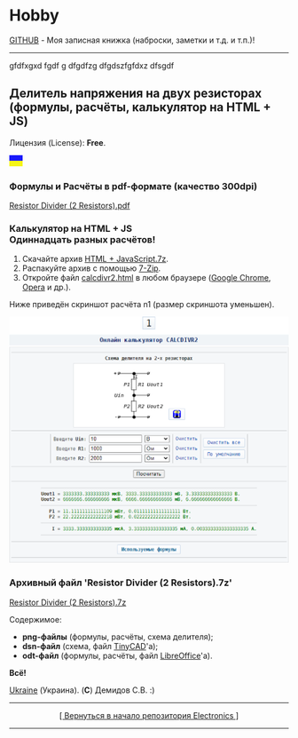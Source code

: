 # Hobby
[GITHUB](https://github.com) - Моя записная книжка (наброски, заметки и т.д. и т.п.)!

<hr>

gfdfxgxd fgdf g
dfgdfzg  dfgdszfgfdxz dfsgdf

## Делитель напряжения на двух резисторах<br>(формулы, расчёты, калькулятор на HTML + JS)

Лицензия (License): **Free**.

![](https://github.com/drilnet/electronics/blob/master/UA.png)

### Формулы и Расчёты в pdf-формате (качество 300dpi)

[Resistor Divider (2 Resistors).pdf](https://github.com/drilnet/electronics/blob/master/Divider%20by%20R1%20and%20R2%20(formulas%2C%20calculations%2C%20HTML%20%2B%20JavaScript%20calculator)/Resistor%20Divider%20(2%20Resistors).pdf "Формулы и Расчёты")

### Калькулятор на HTML + JS<br>Одиннадцать разных расчётов!

1. Скачайте архив [HTML + JavaScript.7z](https://github.com/drilnet/electronics/blob/master/Divider%20by%20R1%20and%20R2%20(formulas%2C%20calculations%2C%20HTML%20%2B%20JavaScript%20calculator)/HTML%20%2B%20JavaScript.7z).
2. Распакуйте архив с помощью [7-Zip](https://www.7-zip.org/download.html).
3. Откройте файл [calcdivr2.html](https://drilnet.github.io/calcdivr2.html "Ctrl + левой кнопкой мыши по ссылке (откроется в новой вкладке)") в любом браузере ([Google Chrome](https://www.google.com/intl/ru/chrome/), [Opera](https://www.opera.com/ru/download) и др.).

Ниже приведён скриншот расчёта n1 (размер скриншота уменьшен).

![](https://github.com/drilnet/electronics/blob/master/Divider%20by%20R1%20and%20R2%20(formulas%2C%20calculations%2C%20HTML%20%2B%20JavaScript%20calculator)/CALCDIVR2_Screenshot_n1.png "(C) Демидов С.В.")

### Архивный файл 'Resistor Divider (2 Resistors).7z'

[Resistor Divider (2 Resistors).7z](https://github.com/drilnet/electronics/blob/master/Divider%20by%20R1%20and%20R2%20(formulas%2C%20calculations%2C%20HTML%20%2B%20JavaScript%20calculator)/Resistor%20Divider%20(2%20Resistors).7z "Содержимое: png-файлы, dsn-файл, odt-файл")

Содержимое:

* **png-файлы** (формулы, расчёты, схема делителя);
* **dsn-файл** (схема, файл [TinyCAD](https://www.tinycad.net "Редактор схем")'а);
* **odt-файл** (формулы, расчёты, файл [LibreOffice](https://www.libreoffice.org "Офисный пакет LibreOffice (Writer, Calc, Impress, Draw, Math, Base)")'а).

**Всё!**

[Ukraine](https://en.wikipedia.org/wiki/Ukraine) (Украина). (**C**) Демидов С.В. :)

<hr>

<div align="center">
<a href="https://github.com/drilnet/electronics">
[ Вернуться в начало репозитория Electronics ]
</a>
</div>

<hr>
